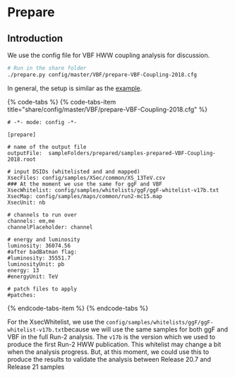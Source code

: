 # Prepare

## Introduction

We use the config file for VBF HWW coupling analysis for discussion.  

```bash
# Run in the share folder
./prepare.py config/master/VBF/prepare-VBF-Coupling-2018.cfg
```

In general, the setup is similar as the [example](../../../for-beginner/prepare.md).

{% code-tabs %}
{% code-tabs-item title="share/config/master/VBF/prepare-VBF-Coupling-2018.cfg" %}
```text
# -*- mode: config -*-

[prepare]

# name of the output file
outputFile:  sampleFolders/prepared/samples-prepared-VBF-Coupling-2018.root

# input DSIDs (whitelisted and and mapped)
XsecFiles: config/samples/XSec/common/XS_13TeV.csv
### At the moment we use the same for ggF and VBF
XsecWhitelist: config/samples/whitelists/ggF/ggF-whitelist-v17b.txt
XsecMap: config/samples/maps/common/run2-mc15.map
XsecUnit: nb

# channels to run over
channels: em,me
channelPlaceholder: channel

# energy and luminosity
luminosity: 36074.56
#after badBatman flag:
#luminosity: 35551.7
luminosityUnit: pb
energy: 13
#energyUnit: TeV

# patch files to apply
#patches: 

```
{% endcode-tabs-item %}
{% endcode-tabs %}

For the XsecWhitelist, we use the `config/samples/whitelists/ggF/ggF-whitelist-v17b.txt`because we will use the same samples for both ggF and VBF in the full Run-2 analysis. The `v17b` is the version which we used to produce the first Run-2 HWW publication. This whitelist may change a bit when the analysis progress. But, at this moment, we could use this to produce the results to validate the analysis between Release 20.7 and Release 21 samples




